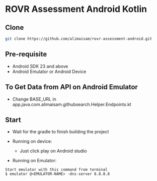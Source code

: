 # ROVR Assessment Android Kotlin

## Clone

```bash
git clone https://github.com/alimaisam/rovr-assessment-android.git
```

## Pre-requisite

- Android SDK 23 and above
- Android Emulator or Android Device

## To Get Data from API on Android Emulator

- Change BASE_URL in app.java.com.alimaisam.githubsearch.Helper.Endpoints.kt

## Start

- Wait for the gradle to finish building the project

- Running on device: 
    - Just click play on Android studio
    
- Running on Emulator: 
```
Start emulator with this command from terminal 
$ emulator @<EMULATOR-NAME> -dns-server 8.8.8.8
```